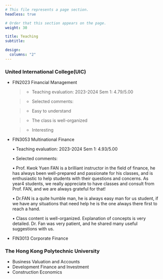 ```yaml
---
# This file represents a page section.
headless: true

# Order that this section appears on the page.
weight: 30

title: Teaching
subtitle:

design:
  columns: "2"
---
```


### United International College(UIC)

- FIN2023 Financial Management  
	> - Teaching evaluation: 2023-2024 Sem 1: 4.79/5.00  
	
	> - Selected comments:  
	
	>   - Easy to understand  
	
	>   - The class is well-organized  
	
	>   - Interesting  

- FIN3053 Multinational Finance  

  •	Teaching evaluation: 2023-2024 Sem 1: 4.93/5.00  
  
  •	Selected comments:  
  
    • Prof. Kwok Yuen FAN is a brilliant instructor in the field of finance, he has always been well-prepared and passionate for his classes, and is enthusiastic to help students with their questions and concerns. As year4 students, we really appreciate to have classes and consult from Prof. FAN, and we are always grateful for that!  
	
    • Dr.FAN is a quite humble man, he is always easy man for us student, if we have any situations that need help he is the one always there first to reach a hand.  
	
    • Class content is well-organized. Explanation of concepts is very detailed. Dr. Fan was very patient, and he shared many useful suggestions with us.  
	
- FIN3013 Corporate Finance

### The Hong Kong Polytechnic University

- Business Valuation and Accounts
- Development Finance and Investment
- Construction Economics
